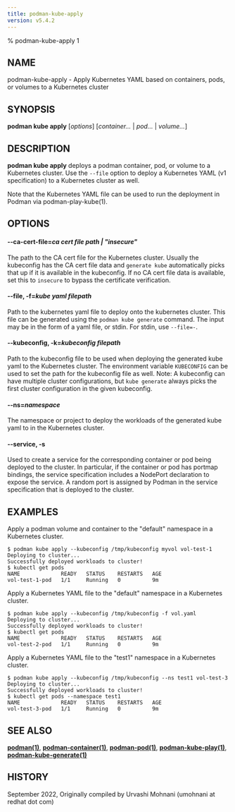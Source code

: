 ```yaml
---
title: podman-kube-apply
version: v5.4.2
---
```


% podman-kube-apply 1

## NAME
podman-kube-apply - Apply Kubernetes YAML based on containers, pods, or volumes to a Kubernetes cluster

## SYNOPSIS
**podman kube apply** [*options*] [*container...* | *pod...* | *volume...*]

## DESCRIPTION
**podman kube apply** deploys a podman container, pod, or volume to a Kubernetes cluster. Use the `--file` option to deploy a Kubernetes YAML (v1 specification) to a Kubernetes cluster as well.

Note that the Kubernetes YAML file can be used to run the deployment in Podman via podman-play-kube(1).

## OPTIONS

#### **--ca-cert-file**=*ca cert file path | "insecure"*

The path to the CA cert file for the Kubernetes cluster. Usually the kubeconfig has the CA cert file data and `generate kube` automatically picks that up if it is available in the kubeconfig. If no CA cert file data is available, set this to `insecure` to bypass the certificate verification.

#### **--file**, **-f**=*kube yaml filepath*

Path to the kubernetes yaml file to deploy onto the kubernetes cluster. This file can be generated using the `podman kube generate` command. The input may be in the form of a yaml file, or stdin. For stdin, use `--file=-`.

#### **--kubeconfig**, **-k**=*kubeconfig filepath*

Path to the kubeconfig file to be used when deploying the generated kube yaml to the Kubernetes cluster. The environment variable `KUBECONFIG` can be used to set the path for the kubeconfig file as well.
Note: A kubeconfig can have multiple cluster configurations, but `kube generate` always picks the first cluster configuration in the given kubeconfig.

#### **--ns**=*namespace*

The namespace or project to deploy the workloads of the generated kube yaml to in the Kubernetes cluster.

#### **--service**, **-s**

Used to create a service for the corresponding container or pod being deployed to the cluster. In particular, if the container or pod has portmap bindings, the service specification includes a NodePort declaration to expose the service. A random port is assigned by Podman in the service specification that is deployed to the cluster.

## EXAMPLES

Apply a podman volume and container to the "default" namespace in a Kubernetes cluster.
```
$ podman kube apply --kubeconfig /tmp/kubeconfig myvol vol-test-1
Deploying to cluster...
Successfully deployed workloads to cluster!
$ kubectl get pods
NAME             READY   STATUS    RESTARTS   AGE
vol-test-1-pod   1/1     Running   0          9m
```

Apply a Kubernetes YAML file to the "default" namespace in a Kubernetes cluster.
```
$ podman kube apply --kubeconfig /tmp/kubeconfig -f vol.yaml
Deploying to cluster...
Successfully deployed workloads to cluster!
$ kubectl get pods
NAME             READY   STATUS    RESTARTS   AGE
vol-test-2-pod   1/1     Running   0          9m
```

Apply a Kubernetes YAML file to the "test1" namespace in a Kubernetes cluster.
```
$ podman kube apply --kubeconfig /tmp/kubeconfig --ns test1 vol-test-3
Deploying to cluster...
Successfully deployed workloads to cluster!
$ kubectl get pods --namespace test1
NAME             READY   STATUS    RESTARTS   AGE
vol-test-3-pod   1/1     Running   0          9m

```

## SEE ALSO
**[podman(1)](podman.1.md)**, **[podman-container(1)](podman-container.1.md)**, **[podman-pod(1)](podman-pod.1.md)**, **[podman-kube-play(1)](podman-kube-play.1.md)**, **[podman-kube-generate(1)](podman-kube-generate.1.md)**

## HISTORY
September 2022, Originally compiled by Urvashi Mohnani (umohnani at redhat dot com)
